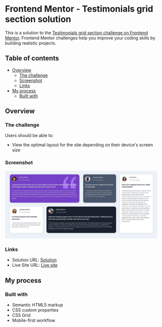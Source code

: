 # Frontend Mentor - Testimonials grid section solution

This is a solution to the [Testimonials grid section challenge on Frontend Mentor](https://www.frontendmentor.io/challenges/testimonials-grid-section-Nnw6J7Un7). Frontend Mentor challenges help you improve your coding skills by building realistic projects. 

## Table of contents

- [Overview](#overview)
  - [The challenge](#the-challenge)
  - [Screenshot](#screenshot)
  - [Links](#links)
- [My process](#my-process)
  - [Built with](#built-with)

## Overview

### The challenge

Users should be able to:

- View the optimal layout for the site depending on their device's screen size

### Screenshot

![](./mnmkato.github.io_testimonials-grid-section_.png)

### Links

- Solution URL: [Solution](https://github.com/mnmkato/testimonials-grid-section)
- Live Site URL: [Live site](https://mnmkato.github.io/testimonials-grid-section/)

## My process

### Built with

- Semantic HTML5 markup
- CSS custom properties
- CSS Grid
- Mobile-first workflow
